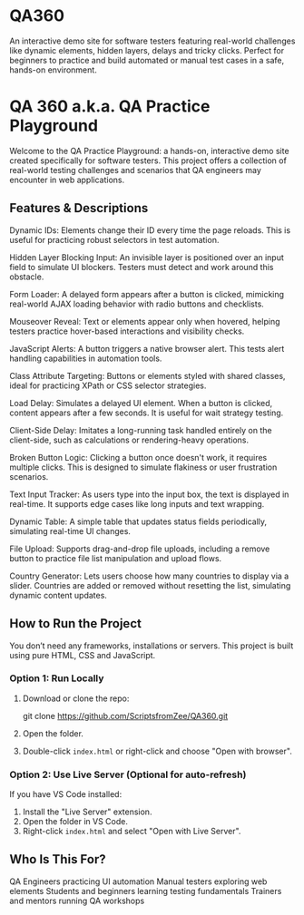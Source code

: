 # QA360
An interactive demo site for software testers featuring real-world challenges like dynamic elements, hidden layers, delays and tricky clicks. Perfect for beginners to practice and build automated or manual test cases in a safe, hands-on environment.

# QA 360 a.k.a. QA Practice Playground  

Welcome to the QA Practice Playground: a hands-on, interactive demo site created specifically for software testers. This project offers a collection of real-world testing challenges and scenarios that QA engineers may encounter in web applications.

## Features & Descriptions

Dynamic IDs: Elements change their ID every time the page reloads. This is useful for practicing robust selectors in test automation.

 Hidden Layer Blocking Input: An invisible layer is positioned over an input field to simulate UI blockers. Testers must detect and work around this obstacle.

 Form Loader: A delayed form appears after a button is clicked, mimicking real-world AJAX loading behavior with radio buttons and checklists.

 Mouseover Reveal: Text or elements appear only when hovered, helping testers practice hover-based interactions and visibility checks.

JavaScript Alerts: A button triggers a native browser alert. This tests alert handling capabilities in automation tools.

Class Attribute Targeting: Buttons or elements styled with shared classes, ideal for practicing XPath or CSS selector strategies.

Load Delay: Simulates a delayed UI element. When a button is clicked, content appears after a few seconds. It is useful for wait strategy testing.

Client-Side Delay: Imitates a long-running task handled entirely on the client-side, such as calculations or rendering-heavy operations.

Broken Button Logic: Clicking a button once doesn't work, it requires multiple clicks. This is designed to simulate flakiness or user frustration scenarios.

Text Input Tracker: As users type into the input box, the text is displayed in real-time. It supports edge cases like long inputs and text wrapping.

 Dynamic Table: A simple table that updates status fields periodically, simulating real-time UI changes.

 File Upload: Supports drag-and-drop file uploads, including a remove button to practice file list manipulation and upload flows.

 Country Generator: Lets users choose how many countries to display via a slider. Countries are added or removed without resetting the list, simulating dynamic content updates.

## How to Run the Project

You don’t need any frameworks, installations or servers. This project is built using pure HTML, CSS and JavaScript.

### Option 1: Run Locally
1. Download or clone the repo:
  
   git clone https://github.com/ScriptsfromZee/QA360.git


2. Open the folder.
3. Double-click `index.html` or right-click and choose "Open with browser".

### Option 2: Use Live Server (Optional for auto-refresh)

If you have VS Code installed:

1. Install the "Live Server" extension.
2. Open the folder in VS Code.
3. Right-click `index.html` and select "Open with Live Server".

## Who Is This For?

 QA Engineers practicing UI automation
 Manual testers exploring web elements
 Students and beginners learning testing fundamentals
 Trainers and mentors running QA workshops


